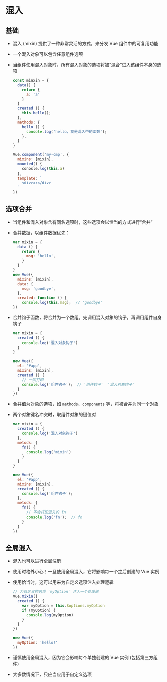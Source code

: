 # 混入

## 基础

  - 混入 (mixin) 提供了一种非常灵活的方式，来分发 Vue 组件中的可复用功能

  - 一个混入对象可以包含任意组件选项

  - 当组件使用混入对象时，所有混入对象的选项将被“混合”进入该组件本身的选项

    ```javascript
    const minxin = {
      data() {
        return {
          a: 'a'
        }
      }
      created () {
        this.hello();
      },
      methods: {
        hello () {
          console.log('hello，我是混入中的函数');
        },
      }
    }

    Vue.component('my-cmp', {
      mixins: [mixin],
      mounted() {
        conosle.log(this.a)
      },
      template: `
        <div>xx</div>
      `
    })
    ```

## 选项合并

  - 当组件和混入对象含有同名选项时，这些选项会以恰当的方式进行“合并”

  - 合并数据，以组件数据优先：

    ```javascript
    var mixin = {
      data () {
        return {
          msg: 'hello',
        }
      }
    }
    new Vue({
      mixins: [mixin],
      data: {
        msg: 'goodbye',
      },
      created: function () {
        console.log(this.msg);  // 'goodbye'
    })
    ```

  - 合并钩子函数，将合并为一个数组。先调用混入对象的钩子，再调用组件自身钩子

    ```javascript
    var mixin = {
      created () {
        console.log('混入对象钩子')
      }
    }

    new Vue({
      el: '#app',
      mixins: [mixin],
      created () {
        // 一同打印
        console.log('组件钩子');  // '组件钩子'  '混入对象钩子'
      }
    })
    ```

  - 合并值为对象的选项，如 `methods`、`components` 等，将被合并为同一个对象

  - 两个对象键名冲突时，取组件对象的键值对

    ```javascript
    var mixin = {
      created () {
        console.log('混入对象钩子')
      },
      metods: {
        fn() {
          console.log('mixin')
        }
      }
    }

    new Vue({
      el: '#app',
      mixins: [mixin],
      created () {
        console.log('组件钩子');
      },
      metods: {
        fn() {
          // 不会打印混入的 fn
          console.log('fn');  // fn
        }
      }
    })
    ```

## 全局混入

  - 混入也可以进行全局注册

  - 使用时格外小心！一旦使用全局混入，它将影响每一个之后创建的 Vue 实例

  - 使用恰当时，这可以用来为自定义选项注入处理逻辑

    ```javascript
    // 为自定义的选项 'myOption' 注入一个处理器
    Vue.mixin({
      created () {
        var myOption = this.$options.myOption
        if (myOption) {
          console.log(myOption)
        }
      }
    })

    new Vue({
      myOption: 'hello!'
    })
    ```

  - 谨慎使用全局混入，因为它会影响每个单独创建的 Vue 实例 (包括第三方组件)

  - 大多数情况下，只应当应用于自定义选项
